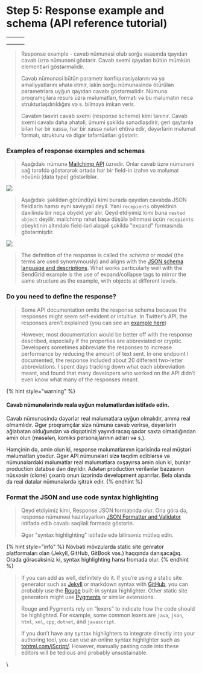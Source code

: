 # Step 5: Response example and schema (API reference tutorial)

|   |   |   |
| - | - | - |
|   |   |   |
|   |   |   |
|   |   |   |

> Response example - cavab nümunəsi olub sorğu əsasında qayıdan cavab üzrə nümunəni göstərir. Cavab sxemi qayıdan bütün mümkün elementləri göstərməlidir.&#x20;
>
> Cavab nümunəsi bütün parametr konfiqurasiyalarını və ya əməliyyatlarını əhatə etmir, lakin sorğu nümunəsində ötürülən parametrlərə uyğun qayıdan cavabı göstərməlidir. Nümunə proqramçılara resurs üzrə məlumatları, formatı və bu məlumatın necə strukturlaşdırıldığını və s. bilməyə imkan verir.
>
> Cavabın təsviri cavab sxemi (response scheme) kimi tanınır. Cavab sxemi cavabı daha əhatəli, ümumi şəkildə sənədləşdirir, geri qaytarıla bilən hər bir xassə, hər bir xassə nələri ehtiva edir, dəyərlərin məlumat formatı, strukturu və digər təfərrüatları göstərir.

### Examples of response examples and schemas

> Aşağıdakı nümunə [Mailchimp API](https://mailchimp.com/developer/marketing/api/campaigns/get-campaign-info/) üzrədir. Onlar cavab üzrə nümunəni sağ tərəfdə göstərərək ortada hər bir field-in izahın və məlumat növünü (data type) göstəriblər.&#x20;

![](../.gitbook/assets/mailchimp\_response\_sample.png)

> Aşağıdakı şəkildən göründüyü kimi burada qayıdan cavabda JSON fieldlərin hamsı eyni səviyyəli deyil. Yəni `recepients` obyektinin daxilində bir neçə obyekt yer alır. Qeyd etdiyimiz kimi buna `nested object` deyilir. mailchimp rahat başa düşülə bilinməsi üçün `recepients`  obeyktinin altındakı field-ləri əlaqəli şəkildə "expand" formasında göstərmişdir.

![](../.gitbook/assets/mailchim\_nested\_object.png)

> The definition of the response is called the _schema_ or _model_ (the terms are used synonymously) and aligns with the [JSON schema language and descriptions](https://json-schema.org/). What works particularly well with the SendGrid example is the use of expand/collapse tags to mirror the same structure as the example, with objects at different levels.
>
>

### Do you need to define the response? <a href="#do-you-need-to-define-the-response" id="do-you-need-to-define-the-response"></a>

> Some API documentation omits the response schema because the responses might seem self-evident or intuitive. In Twitter’s API, the responses aren’t explained (you can see an [example here](https://developer.twitter.com/en/docs/accounts-and-users/manage-account-settings/api-reference/get-account-settings))
>
> However, most documentation would be better off with the response described, especially if the properties are abbreviated or cryptic. Developers sometimes abbreviate the responses to increase performance by reducing the amount of text sent. In one endpoint I documented, the response included about 20 different two-letter abbreviations. I spent days tracking down what each abbreviation meant, and found that many developers who worked on the API didn’t even know what many of the responses meant.

{% hint style="warning" %}
#### Cavab nümunələrində reala uyğun məlumatlardan istifadə edin. <a href="#use-realistic-values-in-the-example-response" id="use-realistic-values-in-the-example-response"></a>

Cavab nümunəsində dəyərlər real məlumatlara uyğun olmalıdır, amma real olmamlıdır. Əgər proqramçılar sizə nümunə cavab verirsə, dəyərlərin ağlabatan olduğundan və diqqətinizi yayındıracaq qədər saxta olmadığından əmin olun (məsələn, komiks personajlarının adları və s.).&#x20;

Həmçinin də, əmin olun ki, response məlumatlarının içərisində real müştəri məlumatları yoxdur. Əgər API nümunələri sizə təqdim ediblərsə və nümunələrdəki məlumatlar real məlumatlara oxşayırsa əmin olun ki, bunlar production databse dən deyildir. Adətən production verilənlər bazasının nüsxəsin (clone) çıxarıb onun üzərində development aparırlar. Belə olanda da real datalar nümunələrdə işitrak edir.&#x20;
{% endhint %}



### Format the JSON and use code syntax highlighting <a href="#format-the-json-and-use-code-syntax-highlighting" id="format-the-json-and-use-code-syntax-highlighting"></a>

>
>
> Qeyd etdiyimiz kimi, Response JSON formatında olur. Ona görə də, response nümunəsi hazırlayarkən [JSON Formatter and Validator](http://jsonformatter.curiousconcept.com/) istifadə edib cavabı səqliəli formada göstərin.
>
> Əgər "syntax highlighting" istifadə edə bilirsəniz mütləq edin.&#x20;

{% hint style="info" %}
Növbəti mövzularda static site genrator platformaları olan (Jekyll, GitHub, GitBook vəs.) haqqında danışacağıq. Orada görəcəksiniz ki, syntax highlighting hansı fromada olur.
{% endhint %}



> If you can add  as well, definitely do it. If you’re using a static site generator such as [Jekyll](https://idratherbewriting.com/learnapidoc/pubapis\_jekyll.html) or markdown syntax with [GitHub](https://idratherbewriting.com/learnapidoc/pubapis\_github\_wikis.html), you can probably use the [Rouge](https://github.com/jneen/rouge) built-in syntax highlighter. Other static site generators might use [Pygments](http://pygments.org/) or similar extensions.
>
> Rouge and Pygments rely on “lexers” to indicate how the code should be highlighted. For example, some common lexers are `java`, `json`, `html`, `xml`, `cpp`, `dotnet`, and `javascript`.
>
> If you don’t have any syntax highlighters to integrate directly into your authoring tool, you can use an online syntax highlighter such as [tohtml.com/jScript/](https://tohtml.com/jScript/). However, manually pasting code into these editors will be tedious and probably unsustainable.

\
